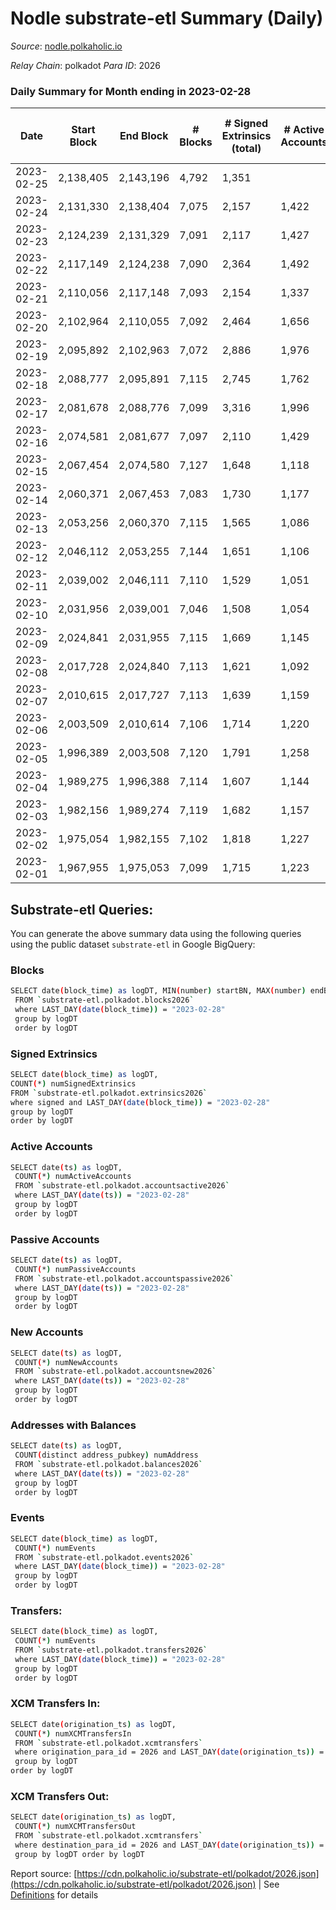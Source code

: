 # Nodle substrate-etl Summary (Daily)

_Source_: [nodle.polkaholic.io](https://nodle.polkaholic.io)

*Relay Chain*: polkadot
*Para ID*: 2026



### Daily Summary for Month ending in 2023-02-28


| Date | Start Block | End Block | # Blocks | # Signed Extrinsics (total) | # Active Accounts | # Passive | # New | # Addresses with Balances | # Events | # Transfers | # XCM Transfers In | # XCM Transfers Out | Issues | 
| ---- | ----------- | --------- | -------- | --------------------------- | ----------------- | --------- | ----- | ------------------------- | -------- | ----------- | ------------------ | ------------------- | ------ |
| 2023-02-25 | 2,138,405 | 2,143,196 | 4,792 | 1,351 |  |  |  |  | 105,207 | 84,212 ($2.81) |   |   |  |
| 2023-02-24 | 2,131,330 | 2,138,404 | 7,075 | 2,157 | 1,422 | 32,987 | 1,104 | 706,759 | 162,037 | 130,628 ($1,017.72) |   |   |  |
| 2023-02-23 | 2,124,239 | 2,131,329 | 7,091 | 2,117 | 1,427 | 32,933 | 1,163 | 705,662 | 161,074 | 129,815 ($1.91) |   |   |  |
| 2023-02-22 | 2,117,149 | 2,124,238 | 7,090 | 2,364 | 1,492 | 32,652 | 1,209 | 704,508 | 160,774 | 127,440 ($1.62) |   |   |  |
| 2023-02-21 | 2,110,056 | 2,117,148 | 7,093 | 2,154 | 1,337 | 32,375 | 998 | 703,302 | 158,915 | 127,192 ($0.16) |   |   |  |
| 2023-02-20 | 2,102,964 | 2,110,055 | 7,092 | 2,464 | 1,656 | 32,806 | 1,243 | 702,323 | 161,873 | 127,615 ($0.03) |   |   |  |
| 2023-02-19 | 2,095,892 | 2,102,963 | 7,072 | 2,886 | 1,976 | 31,826 | 1,575 | 701,092 | 160,554 | 122,745 ($0.28) |   |   |  |
| 2023-02-18 | 2,088,777 | 2,095,891 | 7,115 | 2,745 | 1,762 | 31,088 | 1,690 | 699,532 | 157,363 | 119,722  |   |   |  |
| 2023-02-17 | 2,081,678 | 2,088,776 | 7,099 | 3,316 | 1,996 | 31,041 | 2,828 | 697,852 | 161,385 | 118,592  |   |   |  |
| 2023-02-16 | 2,074,581 | 2,081,677 | 7,097 | 2,110 | 1,429 | 28,751 | 497 | 695,049 | 140,866 | 111,339  |   |   |  |
| 2023-02-15 | 2,067,454 | 2,074,580 | 7,127 | 1,648 | 1,118 | 31,473 | 589 | 694,639 | 144,341 | 117,604  |   |   |  |
| 2023-02-14 | 2,060,371 | 2,067,453 | 7,083 | 1,730 | 1,177 | 27,852 | 584 | 694,064 | 134,810 | 107,356  |   |   |  |
| 2023-02-13 | 2,053,256 | 2,060,370 | 7,115 | 1,565 | 1,086 | 28,409 | 524 | 693,488 | 133,643 | 107,960  |   |   |  |
| 2023-02-12 | 2,046,112 | 2,053,255 | 7,144 | 1,651 | 1,106 | 27,808 | 647 | 692,972 | 130,419 | 104,156 ($0.01) |   |   |  |
| 2023-02-11 | 2,039,002 | 2,046,111 | 7,110 | 1,529 | 1,051 | 27,446 | 690 | 692,335 | 129,503 | 104,022  |   |   |  |
| 2023-02-10 | 2,031,956 | 2,039,001 | 7,046 | 1,508 | 1,054 | 27,608 | 676 | 691,655 | 130,264 | 105,245  |   |   |  |
| 2023-02-09 | 2,024,841 | 2,031,955 | 7,115 | 1,669 | 1,145 | 28,074 | 596 | 690,993 | 132,708 | 106,727  |   |   |  |
| 2023-02-08 | 2,017,728 | 2,024,840 | 7,113 | 1,621 | 1,092 | 28,095 | 625 | 690,414 | 133,400 | 107,730  |   |   |  |
| 2023-02-07 | 2,010,615 | 2,017,727 | 7,113 | 1,639 | 1,159 | 28,014 | 635 | 689,798 | 133,296 | 107,483  |   |   |  |
| 2023-02-06 | 2,003,509 | 2,010,614 | 7,106 | 1,714 | 1,220 | 28,849 | 736 | 689,184 | 140,570 | 113,991  |   |   |  |
| 2023-02-05 | 1,996,389 | 2,003,508 | 7,120 | 1,791 | 1,258 | 27,414 | 672 | 688,495 | 125,085 | 98,014 ($0.13) |   |   |  |
| 2023-02-04 | 1,989,275 | 1,996,388 | 7,114 | 1,607 | 1,144 | 27,338 | 761 | 687,847 | 129,336 | 103,294  |   |   |  |
| 2023-02-03 | 1,982,156 | 1,989,274 | 7,119 | 1,682 | 1,157 | 27,808 | 653 | 687,097 | 131,761 | 105,555  |   |   |  |
| 2023-02-02 | 1,975,054 | 1,982,155 | 7,102 | 1,818 | 1,227 | 28,143 | 806 | 686,476 | 133,409 | 105,984  |   |   |  |
| 2023-02-01 | 1,967,955 | 1,975,053 | 7,099 | 1,715 | 1,223 | 27,777 | 783 | 685,692 | 131,286 | 104,555  |   |   |  |

## Substrate-etl Queries:
You can generate the above summary data using the following queries using the public dataset `substrate-etl` in Google BigQuery:

### Blocks
```bash
SELECT date(block_time) as logDT, MIN(number) startBN, MAX(number) endBN, COUNT(*) numBlocks 
 FROM `substrate-etl.polkadot.blocks2026`  
 where LAST_DAY(date(block_time)) = "2023-02-28" 
 group by logDT 
 order by logDT
```

### Signed Extrinsics
```bash
SELECT date(block_time) as logDT, 
COUNT(*) numSignedExtrinsics 
FROM `substrate-etl.polkadot.extrinsics2026`  
where signed and LAST_DAY(date(block_time)) = "2023-02-28" 
group by logDT 
order by logDT
```

### Active Accounts
```bash
SELECT date(ts) as logDT, 
 COUNT(*) numActiveAccounts 
 FROM `substrate-etl.polkadot.accountsactive2026` 
 where LAST_DAY(date(ts)) = "2023-02-28" 
 group by logDT 
 order by logDT
```

### Passive Accounts
```bash
SELECT date(ts) as logDT, 
 COUNT(*) numPassiveAccounts 
 FROM `substrate-etl.polkadot.accountspassive2026` 
 where LAST_DAY(date(ts)) = "2023-02-28" 
 group by logDT 
 order by logDT
```

### New Accounts
```bash
SELECT date(ts) as logDT, 
 COUNT(*) numNewAccounts 
 FROM `substrate-etl.polkadot.accountsnew2026` 
 where LAST_DAY(date(ts)) = "2023-02-28" 
 group by logDT
 order by logDT
```

### Addresses with Balances
```bash
SELECT date(ts) as logDT,
 COUNT(distinct address_pubkey) numAddress 
 FROM `substrate-etl.polkadot.balances2026` 
 where LAST_DAY(date(ts)) = "2023-02-28" 
 group by logDT 
 order by logDT
```

### Events
```bash
SELECT date(block_time) as logDT, 
 COUNT(*) numEvents 
 FROM `substrate-etl.polkadot.events2026` 
 where LAST_DAY(date(block_time)) = "2023-02-28" 
 group by logDT 
 order by logDT
```

### Transfers:
```bash
SELECT date(block_time) as logDT, 
 COUNT(*) numEvents 
 FROM `substrate-etl.polkadot.transfers2026` 
 where LAST_DAY(date(block_time)) = "2023-02-28" 
 group by logDT 
 order by logDT
```

### XCM Transfers In:
```bash
SELECT date(origination_ts) as logDT, 
 COUNT(*) numXCMTransfersIn 
 FROM `substrate-etl.polkadot.xcmtransfers` 
 where origination_para_id = 2026 and LAST_DAY(date(origination_ts)) = "2023-02-28" 
 group by logDT 
order by logDT
```

### XCM Transfers Out:
```bash
SELECT date(origination_ts) as logDT, 
 COUNT(*) numXCMTransfersOut 
 FROM `substrate-etl.polkadot.xcmtransfers` 
 where destination_para_id = 2026 and LAST_DAY(date(origination_ts)) = "2023-02-28" 
 group by logDT order by logDT
```


Report source: [https://cdn.polkaholic.io/substrate-etl/polkadot/2026.json](https://cdn.polkaholic.io/substrate-etl/polkadot/2026.json) | See [Definitions](/DEFINITIONS.md) for details
